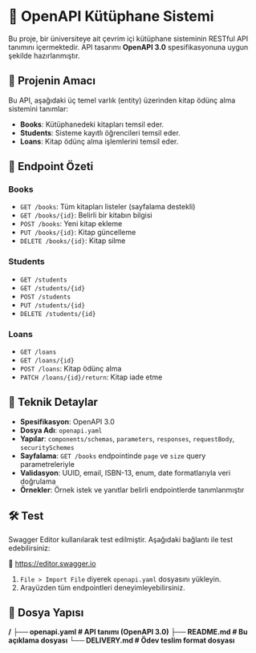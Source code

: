 # 📘 OpenAPI Kütüphane Sistemi

Bu proje, bir üniversiteye ait çevrim içi kütüphane sisteminin RESTful API tanımını içermektedir. API tasarımı **OpenAPI 3.0** spesifikasyonuna uygun şekilde hazırlanmıştır.

## 🎯 Projenin Amacı

Bu API, aşağıdaki üç temel varlık (entity) üzerinden kitap ödünç alma sistemini tanımlar:

- **Books**: Kütüphanedeki kitapları temsil eder.
- **Students**: Sisteme kayıtlı öğrencileri temsil eder.
- **Loans**: Kitap ödünç alma işlemlerini temsil eder.

## 🔗 Endpoint Özeti

### Books

- `GET /books`: Tüm kitapları listeler (sayfalama destekli)
- `GET /books/{id}`: Belirli bir kitabın bilgisi
- `POST /books`: Yeni kitap ekleme
- `PUT /books/{id}`: Kitap güncelleme
- `DELETE /books/{id}`: Kitap silme

### Students

- `GET /students`
- `GET /students/{id}`
- `POST /students`
- `PUT /students/{id}`
- `DELETE /students/{id}`

### Loans

- `GET /loans`
- `GET /loans/{id}`
- `POST /loans`: Kitap ödünç alma
- `PATCH /loans/{id}/return`: Kitap iade etme

## 🧱 Teknik Detaylar

- **Spesifikasyon**: OpenAPI 3.0
- **Dosya Adı**: `openapi.yaml`
- **Yapılar**: `components/schemas`, `parameters`, `responses`, `requestBody`, `securitySchemes`
- **Sayfalama**: `GET /books` endpointinde `page` ve `size` query parametreleriyle
- **Validasyon**: UUID, email, ISBN-13, enum, date formatlarıyla veri doğrulama
- **Örnekler**: Örnek istek ve yanıtlar belirli endpointlerde tanımlanmıştır

## 🛠️ Test

Swagger Editor kullanılarak test edilmiştir. Aşağıdaki bağlantı ile test edebilirsiniz:

🔗 https://editor.swagger.io

1. `File > Import File` diyerek `openapi.yaml` dosyasını yükleyin.
2. Arayüzden tüm endpointleri deneyimleyebilirsiniz.

## 📁 Dosya Yapısı

**/**
**├── openapi.yaml # API tanımı (OpenAPI 3.0)**
**├── README.md # Bu açıklama dosyası**
**└── DELIVERY.md # Ödev teslim format dosyası**
